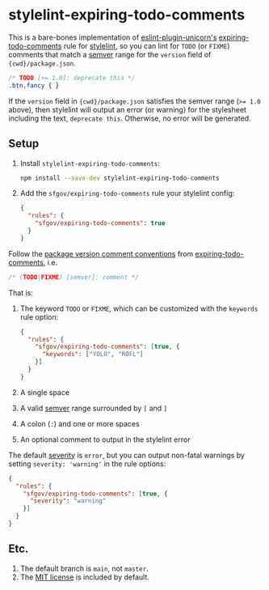 # stylelint-expiring-todo-comments

This is a bare-bones implementation of [eslint-plugin-unicorn's][eslint-plugin-unicorn] [expiring-todo-comments] rule for [stylelint], so you can lint for `TODO` (or `FIXME`) comments that match a [semver] range for the `version` field of `{cwd}/package.json`.

```css
/* TODO [>= 1.0]: deprecate this */
.btn.fancy { }
```

If the `version` field in `{cwd}/package.json` satisfies the semver range (`>= 1.0` above), then stylelint will output an error (or warning) for the stylesheet including the text, `deprecate this`. Otherwise, no error will be generated.

## Setup

1. Install `stylelint-expiring-todo-comments`:

    ```sh
    npm install --save-dev stylelint-expiring-todo-comments
    ```

2. Add the `sfgov/expiring-todo-comments` rule your stylelint config:

    ```json
    {
      "rules": {
        "sfgov/expiring-todo-comments": true
      }
    }
    ```

Follow the [package version comment conventions](https://github.com/sindresorhus/eslint-plugin-unicorn/blob/main/docs/rules/expiring-todo-comments.md#package-version) from [expiring-todo-comments], i.e.

```css
/* (TODO|FIXME) [semver]: comment */
```

That is:

1. The keyword `TODO` or `FIXME`, which can be customized with the `keywords` rule option:

    ```json
    {
      "rules": {
        "sfgov/expiring-todo-comments": [true, {
          "keywords": ["YOLO", "ROFL"]
        }]
      }
    }
    ```

1. A single space
1. A valid [semver] range surrounded by `[` and `]`
1. A colon (`:`) and one or more spaces
1. An optional comment to output in the stylelint error

The default [severity] is `error`, but you can output non-fatal warnings by setting `severity: 'warning'` in the rule options:

```json
{
  "rules": {
    "sfgov/expiring-todo-comments": [true, {
      "severity": "warning"
    }]
  }
}
```

## Etc.

1. The default branch is `main`, not `master`.
2. The [MIT license](LICENSE) is included by default.

[eslint-plugin-unicorn]: https://github.com/sindresorhus/eslint-plugin-unicorn
[expiring-todo-comments]: https://github.com/sindresorhus/eslint-plugin-unicorn/blob/main/docs/rules/expiring-todo-comments.md
[stylelint]: https://stylelint.io/
[semver]: https://nodesource.com/blog/semver-a-primer/
[severity]: https://stylelint.io/user-guide/configure#severity